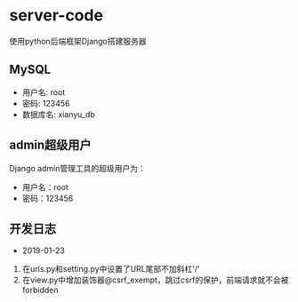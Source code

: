 # server-code
使用python后端框架Django搭建服务器



## MySQL

* 用户名: root
* 密码: 123456
* 数据库名: xianyu_db



## admin超级用户
Django admin管理工具的超级用户为：
- 用户名：root
- 密码：123456





## 开发日志
- 2019-01-23

1. 在urls.py和setting.py中设置了URL尾部不加斜杠'/'
2. 在view.py中增加装饰器@csrf_exempt，跳过csrf的保护，前端请求就不会被forbidden

